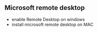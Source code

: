 

## Microsoft remote desktop
+ enable Remote Desktop on windows
+ install microsoft remote desktop on MAC